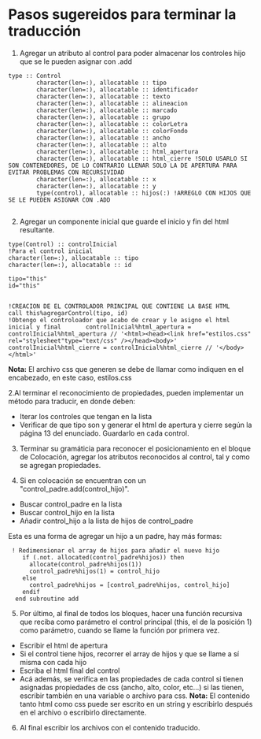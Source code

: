 # Pasos sugereidos para terminar la traducción
1. Agregar un atributo al control para poder almacenar los controles hijo que se le pueden asignar con .add
~~~
type :: Control
        character(len=:), allocatable :: tipo
        character(len=:), allocatable :: identificador
        character(len=:), allocatable :: texto
        character(len=:), allocatable :: alineacion
        character(len=:), allocatable :: marcado
        character(len=:), allocatable :: grupo
        character(len=:), allocatable :: colorLetra
        character(len=:), allocatable :: colorFondo
        character(len=:), allocatable :: ancho
        character(len=:), allocatable :: alto
        character(len=:), allocatable :: html_apertura
        character(len=:), allocatable :: html_cierre !SOLO USARLO SI SON CONTENEDORES, DE LO CONTRARIO LLENAR SOLO LA DE APERTURA PARA EVITAR PROBLEMAS CON RECURSIVIDAD
        character(len=:), allocatable :: x
        character(len=:), allocatable :: y
        type(control), allocatable :: hijos(:) !ARREGLO CON HIJOS QUE SE LE PUEDEN ASIGNAR CON .ADD
        
~~~~

2. Agregar un componente inicial que guarde el inicio y fin del html resultante.

~~~
type(Control) :: controlInicial
!Para el control inicial
character(len=:), allocatable :: tipo
character(len=:), allocatable :: id

tipo="this"
id="this"
        

!CREACION DE EL CONTROLADOR PRINCIPAL QUE CONTIENE LA BASE HTML
call this%agregarControl(tipo, id)
!Obtengo el controloador que acabo de crear y le asigno el html inicial y final       controlInicial%html_apertura = controlInicial%html_apertura // '<html><head><link href="estilos.css" rel="stylesheet"type="text/css" /></head><body>'        
controlInicial%html_cierre = controlInicial%html_cierre // '</body></html>'

~~~

**Nota:** El archivo css que generen se debe de llamar como indiquen en el encabezado, en este caso, estilos.css

2.Al terminar el reconocimiento de propiedades, pueden implementar un método para traducir, en donde deben:
- Iterar los controles que tengan en la lista
- Verificar de que tipo son y generar el html de apertura y cierre según la página 13 del enunciado. Guardarlo en cada control.

3. Terminar su gramáticia para reconocer el posicionamiento en el bloque de Colocación, agregar los atributos reconocidos al control, tal y como se agregan propiedades.

4. Si en colocación se encuentran con un "control_padre.add(control_hijo)".
- Buscar control_padre en la lista
- Buscar control_hijo en la lista
- Añadir control_hijo a la lista de hijos de control_padre

Esta es una forma de agregar un hijo a un padre, hay más formas:
~~~
 ! Redimensionar el array de hijos para añadir el nuevo hijo
    if (.not. allocated(control_padre%hijos)) then
      allocate(control_padre%hijos(1))
      control_padre%hijos(1) = control_hijo
    else
      control_padre%hijos = [control_padre%hijos, control_hijo]
    endif
  end subroutine add
~~~

5. Por último, al final de todos los bloques, hacer una función recursiva que reciba como parámetro el control principal (this, el de la posición 1) como parámetro, cuando se llame la función por primera vez.
- Escribir el html de apertura
- Si el control tiene hijos, recorrer el array de hijos y que se llame a sí misma con cada hijo
- Escriba el html final del control
- Acá además, se verifica en las propiedades de cada control si tienen asignadas propiedades de css (ancho, alto, color, etc...) si las tienen, escribir también en una variable o archivo para css.
**Nota:**
El contenido tanto html como css puede ser escrito en un string y escribirlo después en el archivo o escribirlo directamente.

6. Al final escribir los archivos con el contenido traducido.